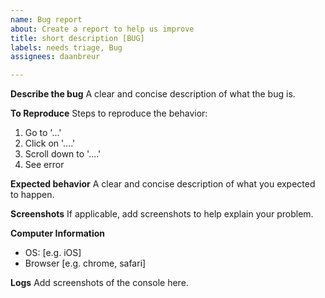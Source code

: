```yaml
---
name: Bug report
about: Create a report to help us improve
title: short description [BUG]
labels: needs triage, Bug
assignees: daanbreur

---
```


**Describe the bug**
A clear and concise description of what the bug is.

**To Reproduce**
Steps to reproduce the behavior:
1. Go to '...'
2. Click on '....'
3. Scroll down to '....'
4. See error

**Expected behavior**
A clear and concise description of what you expected to happen.

**Screenshots**
If applicable, add screenshots to help explain your problem.

**Computer Information**
 - OS: [e.g. iOS]
 - Browser [e.g. chrome, safari]

**Logs**
Add screenshots of the console here.
